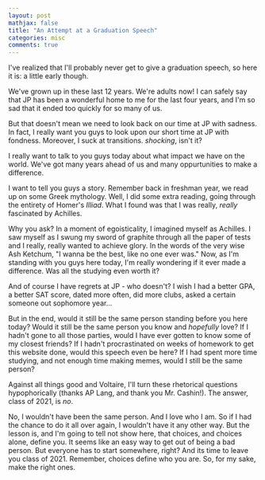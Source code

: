 ```yaml
---
layout: post
mathjax: false
title: "An Attempt at a Graduation Speech"
categories: misc
comments: true
---
```


I've realized that I'll probably never get to give a graduation speech, so here it is: a little early though.

  We've grown up in these last 12 years.
  We're adults now!
  I can safely say that JP has been a wonderful home to me for the last four years, and I'm so sad that it ended too quickly for so many of us.

  But that doesn't mean we need to look back on our time at JP with sadness.
In fact, I really want you guys to look upon our short time at JP with fondness.
Moreover, I suck at transitions.
*shocking*, isn't it?

I really want to talk to you guys today about what impact we have on the world.
We've got many years ahead of us and many oppurtunities to make a difference.

I want to tell you guys a story.
Remember back in freshman year, we read up on some Greek mythology.
Well, I did some extra reading, going through the entirety of Homer's *Illiad*.
What I found was that I was really, *really* fascinated by Achilles.

Why you ask?
In a moment of egoisticality, I imagined myself as Achilles.
I saw myself as I swung my sword of graphite through all the paper of tests and I really, really wanted to achieve glory.
In the words of the very wise Ash Ketchum, "I wanna be the best, like no one ever was."
Now, as I'm standing with you guys here today, I'm really wondering if it ever made a difference.
Was all the studying even worth it?

And of course I have regrets at JP - who doesn't?
I wish I had a better GPA, a better SAT score, dated more often, did more clubs, asked a certain someone out sophomore year...

But in the end, would it still be the same person standing before you here today?
Would it still be the same person you know and *hopefully* love?
If I hadn't gone to all those parties, would I have ever gotten to know some of my closest friends?
If I hadn't procrastinated on weeks of homework to get this website done, would this speech even be here?
If I had spent more time studying, and not enough time making memes, would I still be the same person?

Against all things good and Voltaire, I'll turn these rhetorical questions hypophorically (thanks AP Lang, and thank you Mr. Cashin!).
The answer, class of 2021, is *no*.

No, I wouldn't have been the same person.
And I love who I am.
So if I had the chance to do it all over again, I wouldn't have it any other way.
But the lesson is, and I'm going to tell not show here, that choices, and choices alone, define you.
It seems like an easy way to get out of being a bad person.
But everyone has to start somewhere, right?
And its time to leave you class of 2021.
Remember, choices define who you are.
So, for my sake, make the right ones.
